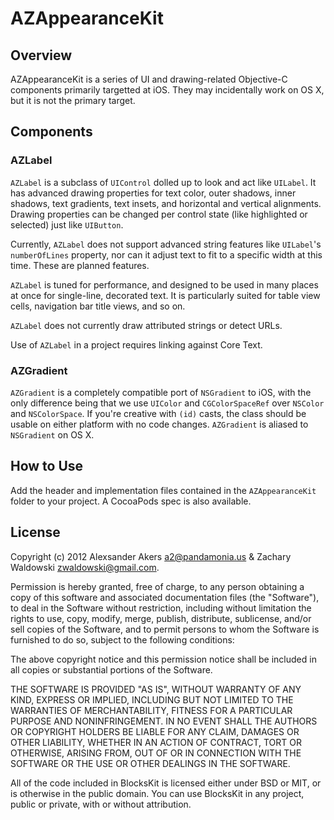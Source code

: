AZAppearanceKit
===============


Overview
--------
AZAppearanceKit is a series of UI and drawing-related Objective-C components primarily targetted at iOS. They may incidentally work on OS X, but it is not the primary target.

Components
----------

### AZLabel

`AZLabel` is a subclass of `UIControl` dolled up to look and act like `UILabel`. It has advanced drawing properties for text color, outer shadows, inner shadows, text gradients, text insets, and horizontal and vertical alignments. Drawing properties can be changed per control state (like highlighted or selected) just like `UIButton`.

Currently, `AZLabel` does not support advanced string features like `UILabel`'s `numberOfLines` property, nor can it adjust text to fit to a specific width at this time. These are planned features.

`AZLabel` is tuned for performance, and designed to be used in many places at once for single-line, decorated text. It is particularly suited for table view cells, navigation bar title views, and so on.

`AZLabel` does not currently draw attributed strings or detect URLs.

Use of `AZLabel` in a project requires linking against Core Text.

### AZGradient

`AZGradient` is a completely compatible port of `NSGradient` to iOS, with the only difference being that we use `UIColor` and `CGColorSpaceRef` over `NSColor` and `NSColorSpace`. If you're creative with `(id)` casts, the class should be usable on either platform with no code changes. `AZGradient` is aliased to `NSGradient` on OS X.


How to Use
----------

Add the header and implementation files contained in the `AZAppearanceKit` folder to your project. A CocoaPods spec is also available.


License
-------

Copyright (c) 2012 Alexsander Akers <a2@pandamonia.us> & Zachary Waldowski <zwaldowski@gmail.com>.

Permission is hereby granted, free of charge, to any person obtaining a copy of this software and associated documentation files (the "Software"), to deal in the Software without restriction, including without limitation the rights to use, copy, modify, merge, publish, distribute, sublicense, and/or sell copies of the Software, and to permit persons to whom the Software is furnished to do so, subject to the following conditions:

The above copyright notice and this permission notice shall be included in all copies or substantial portions of the Software.

THE SOFTWARE IS PROVIDED "AS IS", WITHOUT WARRANTY OF ANY KIND, EXPRESS OR IMPLIED, INCLUDING BUT NOT LIMITED TO THE WARRANTIES OF MERCHANTABILITY, FITNESS FOR A PARTICULAR PURPOSE AND NONINFRINGEMENT. IN NO EVENT SHALL THE AUTHORS OR COPYRIGHT HOLDERS BE LIABLE FOR ANY CLAIM, DAMAGES OR OTHER LIABILITY, WHETHER IN AN ACTION OF CONTRACT, TORT OR OTHERWISE, ARISING FROM, OUT OF OR IN CONNECTION WITH THE SOFTWARE OR THE USE OR OTHER DEALINGS IN THE SOFTWARE.

All of the code included in BlocksKit is licensed either under BSD or MIT, or is otherwise in the public domain. You can use BlocksKit in any project, public or private, with or without attribution.


